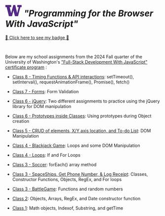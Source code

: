 # ![UW logo](UW.png) _"Programming for the Browser With JavaScript"_

[🪪 Click here to see my badge 🪪](https://continuumuw.badgr.com/public/assertions/CN0baYDJT1alwUQHGHO_iQ)

<br>

Below are my school assignments from the 2024 Fall quarter of the University of Washington's ["Full-Stack Development With JavaScript" certificate program](https://www.pce.uw.edu/certificates/full-stack-development-with-javascript) :

* [Class 8 - Timing Functions & API interactions](/Class_8/): setTimeout(), setInterval(), requestAnimationFrame(), Promise(), fetch()

* [Class 7 - Forms](/Class_7_Contact.js): Form Validation

* [Class 6 - jQuery](/jQuery_exercises/): Two different assignments to practice using the jQuery library for DOM manipulation

* [Class 6 - Prototypes inside Classes](/Class_6_Prototypes.js): Using prototypes during Object creation

* [Class 5 - CRUD of elements, X/Y axis location, and To-do List](/Class_5/): DOM Manipulation

* [Class 4 - Blackjack Game](/Class_4_Blackjack.js): Loops and some DOM Manipulation

* [Class 4 - Loops](/Class_4_Loops.js): If and For Loops

* [Class 3 - Soccer](Class_3_soccer.js):  forEach() array method

* [Class 3 - SpaceShips, Get Phone Number, & Log Receipt](Class_3_Classes&Objects.js):  Classes, Constructor Functions, Objects, RegEx, and For loops

* [Class 3 - BattleGame](Class_3_battleGame.js):  Functions and random numbers

* [Class 2](Class_2_Exercises.js):  Objects, Arrays, RegEx, and Date constructor function

* [Class 1](Class_1_Exercises.js):  Math objects, Indexof, Substring, and getTime
